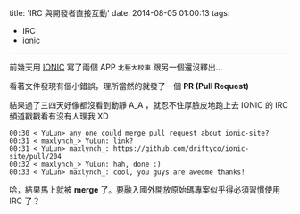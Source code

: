 title: 'IRC 與開發者直接互動'
date: 2014-08-05 01:00:13
tags:
- IRC
- ionic
---


前幾天用 [IONIC](http://ionicframework.com/) 寫了兩個 APP `北藝大校車` 跟另一個還沒釋出...

看著文件發現有個小錯誤，理所當然的就發了一個 **PR (Pull Request)**

結果過了三四天好像都沒看到動靜 A_A ，就忍不住厚臉皮地跑上去 IONIC 的 IRC 頻道戳戳看有沒有人理我 XD

```
00:30 < YuLun> any one could merge pull request about ionic-site?
00:31 < maxlynch_> YuLun: link?
00:31 < YuLun> maxlynch_: https://github.com/driftyco/ionic-site/pull/204
00:32 < maxlynch_> YuLun: hah, done :)
00:33 < YuLun> maxlynch_: cool, you guys are aweome thanks!
```

哈，結果馬上就被 **merge** 了。要融入國外開放原始碼專案似乎得必須習慣使用 IRC 了？


